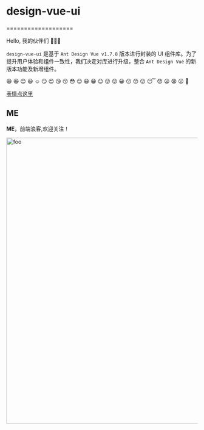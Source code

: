 # design-vue-ui

===================

Hello, 我的伙伴们 🌟🐞🔥 

`design-vue-ui` 是基于 `Ant Design Vue v1.7.8` 版本进行封装的 UI 组件库。为了提升用户体验和组件一致性，我们决定对库进行升级，整合 `Ant Design Vue` 的新版本功能及新增组件。



:smile: :laughing: :blush: :smiley: :relaxed: :smirk: :heart_eyes: :kissing_heart: :kissing_closed_eyes: :flushed: :relieved: :satisfied: :grin:
:wink: :stuck_out_tongue_winking_eye: :stuck_out_tongue_closed_eyes: :grinning: :kissing: :kissing_smiling_eyes: :stuck_out_tongue: :sleeping: :worried: :frowning: :anguished: :open_mouth: :grimacing:

[表情点这里](https://github.com/markdown-it/markdown-it-emoji/blob/master/lib/data/full.json)

## ME

**ME**，前端浪客,欢迎关注！

<!-- <img src="./imgs/logo.jpg" style="height: 280px;"/> -->
<img :src="$withBase('/code.png')" alt="foo" style="margin:auto;width: 750px">
